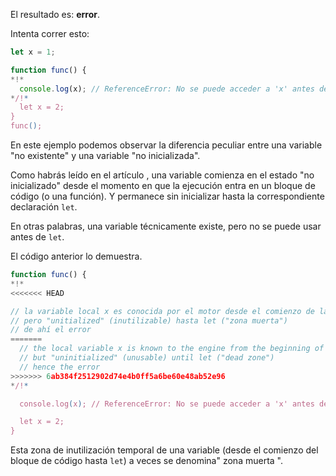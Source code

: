 
El resultado es: **error**.

Intenta correr esto:

```js run
let x = 1;

function func() {
*!*
  console.log(x); // ReferenceError: No se puede acceder a 'x' antes de la inicialización
*/!*
  let x = 2;
}
func();
```

En este ejemplo podemos observar la diferencia peculiar entre una variable "no existente" y una variable "no inicializada".

Como habrás leído en el artículo [](info:closure), una variable comienza en el estado "no inicializado" desde el momento en que la ejecución entra en un bloque de código (o una función). Y permanece sin inicializar hasta la correspondiente declaración `let`.

En otras palabras, una variable técnicamente existe, pero no se puede usar antes de `let`.

El código anterior lo demuestra.

```js
function func() {
*!*
<<<<<<< HEAD

// la variable local x es conocida por el motor desde el comienzo de la función,
// pero "unitialized" (inutilizable) hasta let ("zona muerta")
// de ahí el error
=======
  // the local variable x is known to the engine from the beginning of the function,
  // but "uninitialized" (unusable) until let ("dead zone")
  // hence the error
>>>>>>> 6ab384f2512902d74e4b0ff5a6be60e48ab52e96
*/!*

  console.log(x); // ReferenceError: No se puede acceder a 'x' antes de la inicialización

  let x = 2;
}
```

Esta zona de inutilización temporal de una variable (desde el comienzo del bloque de código hasta `let`) a veces se denomina" zona muerta ".

